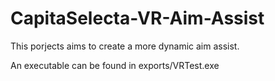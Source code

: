 # CapitaSelecta-VR-Aim-Assist
This porjects aims to create a more dynamic aim assist.

An executable can be found in exports/VRTest.exe
